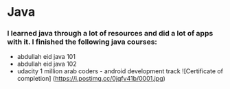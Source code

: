 # Java
### I learned java through a lot of resources and did a lot of apps with it. I finished the following java courses:
* abdullah eid java 101 
* abdullah eid java 102
* udacity 1 million arab coders - android development track
![Certificate of completion] (https://i.postimg.cc/0jqfv41b/0001.jpg)
